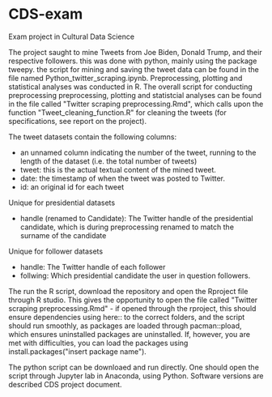 # CDS-exam
Exam project in Cultural Data Science

The project saught to mine Tweets from Joe Biden, Donald Trump, and their respective followers. this was done with python, mainly using the package tweepy. the script for mining and saving the tweet data can be found in the file named Python_twitter_scraping.ipynb.
Preprocessing, plotting and statistical analyses was conducted in R. The overall script for conducting preprocessing preprocessing, plotting and statistcial analyses can be found in the file called "Twitter scraping preprocessing.Rmd", which calls upon the function "Tweet_cleaning_function.R" for cleaning the tweets (for specifications, see report on the project).

The tweet datasets contain the following columns: 
- an unnamed column indicating the number of the tweet, running to the length of the dataset (i.e. the total number of tweets)
- tweet: this is the actual textual content of the mined tweet.
- date: the timestamp of when the tweet was posted to Twitter.
- id: an original id for each tweet 

Unique for presidential datasets
- handle (renamed to Candidate): The Twitter handle of the presidential candidate, which is during preprocessing renamed to match the surname of the candidate

Unique for follower datasets
- handle: The Twitter handle of each follower
- follwing: Which presidential candidate the user in question followers.

The run the R script, download the repository and open the Rproject file through R studio. This gives the opportunity  to open the file called "Twitter scraping preprocessing.Rmd" - if opened through the rproject, this should ensure dependencies using here:: to the correct folders, and the script should run smoothly, as packages are loaded through pacman::pload, which ensures uninstalled packages are uninstalled. If, however, you are met with difficulties, you can load the packages using install.packages("insert package name"). 

The python script can be downloaed and run directly. One should open the script through Jupyter lab in Anaconda, using Python. Software versions are described CDS project document.
